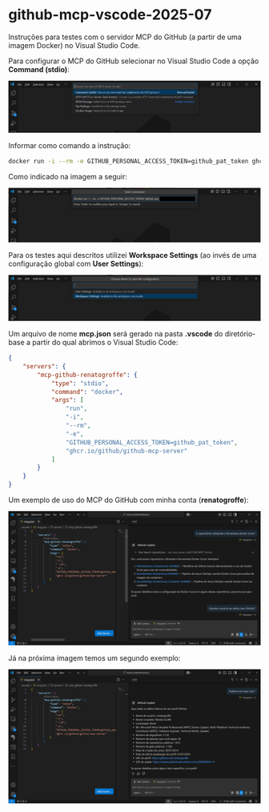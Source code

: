 # github-mcp-vscode-2025-07
Instruções para testes com o servidor MCP do GitHub (a partir de uma imagem Docker) no Visual Studio Code.

Para configurar o MCP do GitHub selecionar no Visual Studio Code a opção **Command (stdio)**:

![Configurando o uso de Command stdio no VS Code](img/mcp-10.png)

Informar como comando a instrução:

```bash
docker run -i --rm -e GITHUB_PERSONAL_ACCESS_TOKEN=github_pat_token ghcr.io/github/github-mcp-server
```

Como indicado na imagem a seguir:

![Informar o comando](img/mcp-12.png)


Para os testes aqui descritos utilizei **Workspace Settings** (ao invés de uma configuração global com **User Settings**):

![Selecionando a opção Workspace Settings](img/mcp-14.png)

Um arquivo de nome **mcp.json** será gerado na pasta **.vscode** do diretório-base a partir do qual abrimos o Visual Studio Code:

```json
{
    "servers": {
        "mcp-github-renatogroffe": {
            "type": "stdio",
            "command": "docker",
            "args": [
                "run",
                "-i",
                "--rm",
                "-e",
                "GITHUB_PERSONAL_ACCESS_TOKEN=github_pat_token",
                "ghcr.io/github/github-mcp-server"
            ]
        }
    }
}
```

Um exemplo de uso do MCP do GitHub com minha conta (**renatogroffe**):

![Exemplo de uso do MCP do GitHub](img/mcp-20.png)

Já na próxima imagem temos um segundo exemplo:

![Um segundo exemplo de uso do MCP do GitHub](img/mcp-30.png)
